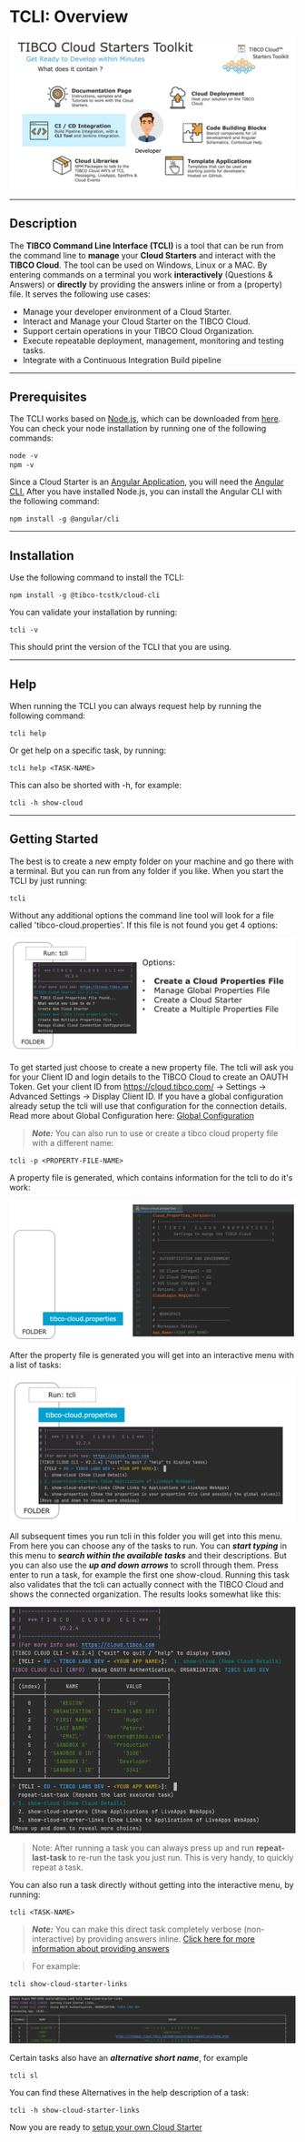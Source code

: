 # TCLI: Overview

![TCLI_Toolkit_Overview](imgs/001_Toolkit.png)

---

## Description
The **TIBCO Command Line Interface (TCLI)** is a tool that can be run from the command line to **manage** your **Cloud Starters** and interact with the **TIBCO Cloud**. The tool can be used on Windows, Linux or a MAC. By entering commands on a terminal you work **interactively** (Questions & Answers) or **directly** by providing the answers inline or from a (property) file. It serves the following use cases:

* Manage your developer environment of a Cloud Starter.
* Interact and Manage your Cloud Starter on the TIBCO Cloud.
* Support certain operations in your TIBCO Cloud Organization.
* Execute repeatable deployment, management, monitoring and testing tasks.
* Integrate with a Continuous Integration Build pipeline

---

## Prerequisites

The TCLI works based on <a href="https://nodejs.org/en/download/" target="_blank">Node.js</a>, which can be downloaded from <a href="https://nodejs.org/en/download/" target="_blank">here</a>.
You can check your node installation by running one of the following commands:

```console
node -v
npm -v
```

Since a Cloud Starter is an <a href="https://angular.io/" target="_blank">Angular Application</a>, you will need the <a href="https://cli.angular.io/" target="_blank">Angular CLI.</a> After you have installed Node.js, you can install the Angular CLI with the following command:

```console
npm install -g @angular/cli
```

---

## Installation

Use the following command to install the TCLI:

```console
npm install -g @tibco-tcstk/cloud-cli
```

You can validate your installation by running:

```console
tcli -v
```

This should print the version of the TCLI that you are using.

---

## Help
When running the TCLI you can always request help by running the following command:

```console
tcli help
```

Or get help on a specific task, by running:

```console
tcli help <TASK-NAME>
```

This can also be shorted with -h, for example:

```console
tcli -h show-cloud
```

---

## Getting Started
The best is to create a new empty folder on your machine and go there with a terminal. But you can run from any folder if you like. When you start the TCLI by just running:

```console
tcli 
```

Without any additional options the command line tool will look for a file called 'tibco-cloud.properties'. If this file is not found you get 4 options:

![TCLI_New_Folder](imgs/001_New_Folder.png#zoom)

To get started just choose to create a new property file. The tcli will ask you for your Client ID and login details to the TIBCO Cloud to create an OAUTH Token. Get your client ID from https://cloud.tibco.com/ -> Settings -> Advanced Settings -> Display Client ID. If you have a global configuration already setup the tcli will use that configuration for the connection details. Read more about Global Configuration here: [Global Configuration](./002_Global_Configuration.md#zoom)

> ***Note:*** You can also run to use or create a tibco cloud property file with a different name:

```console
tcli -p <PROPERTY-FILE-NAME>
```

A property file is generated, which contains information for the tcli to do it's work:

![TCLI_New_Folder](imgs/001_Prop_File.png#zoom)

After the property file is generated you will get into an interactive menu with a list of tasks:

![TCLI_Tasks](imgs/001_Tasks.png#zoom)

All subsequent times you run tcli in this folder you will get into this menu. From here you can choose any of the tasks to run. You can ***start typing*** in this menu to ***search within the available tasks*** and their descriptions. But you can also use the ***up and down arrows*** to scroll through them. Press enter to run a task, for example the first one show-cloud. Running this task also validates that the tcli can actually connect with the TIBCO Cloud and shows the connected organization. The results looks somewhat like this:

![TCLI_Show_Cloud](imgs/001_Show_Cloud.png)

> Note: After running a task you can always press up and run **repeat-last-task** to re-run the task you just run. This is very handy, to quickly repeat a task.

You can also run a task directly without getting into the interactive menu, by running:

```console
tcli <TASK-NAME>
```

> ***Note:*** You can make this direct task completely verbose (non-interactive) by providing answers inline. [Click here for more information about providing answers](./006_Passing_In_Answers.md#zoom)


> For example:

```console
tcli show-cloud-starter-links
```

![TCLI_Show_Links](imgs/001_Show_Links.png#zoom)

Certain tasks also have an ***alternative short name***, for example

```console
tcli sl
```

You can find these Alternatives in the help description of a task:

```console
tcli -h show-cloud-starter-links
```

Now you are ready to [setup your own Cloud Starter](./003_Get_Started_With_Cloud_Starters.md#zoom)

